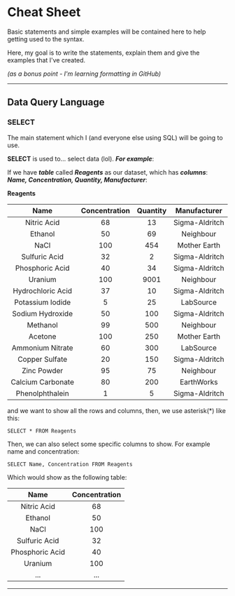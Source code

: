 # Cheat Sheet
Basic statements and simple examples will be contained here to help getting used to the syntax.

Here, my goal is to write the statements, explain them and give the examples that I've created. 

_(as a bonus point - I'm learning formatting in GitHub)_
***
## Data Query Language
### SELECT

The main statement which I (and everyone else using SQL) will be going to use.

**SELECT** is used to... select data (lol). _**For example**_:

If we have _**table**_ called _**Reagents**_ as our dataset, which has _**columns**_: _**Name, Concentration, Quantity, Manufacturer**_:

**Reagents**

|Name               |Concentration      |Quantity      |Manufacturer       |
|:-----------------:|:-----------------:|:------------:|:----------------:|
|Nitric Acid        |68                 |13            |Sigma-Aldritch    |
|Ethanol            |50                 |69            |Neighbour         |
|NaCl               |100                |454           |Mother Earth      |
|Sulfuric Acid      |32                 |2             |Sigma-Aldritch    |
|Phosphoric Acid    |40                 |34            |Sigma-Aldritch    |
|Uranium            |100                |9001          |Neighbour         |
|Hydrochloric Acid  |37                 |10            |Sigma-Aldritch    |
|Potassium Iodide   |5                  |25            |LabSource         |
|Sodium Hydroxide   |50                 |100           |Sigma-Aldritch    |
|Methanol           |99                 |500           |Neighbour         |
|Acetone            |100                |250           |Mother Earth      |
|Ammonium Nitrate   |60                 |300           |LabSource         |
|Copper Sulfate     |20                 |150           |Sigma-Aldritch    |
|Zinc Powder        |95                 |75            |Neighbour         |
|Calcium Carbonate  |80                 |200           |EarthWorks        |
|Phenolphthalein    |1                  |5             |Sigma-Aldritch    |

and we want to show all the rows and columns, then, we use asterisk(\*) like this:

```
SELECT * FROM Reagents
```
Then, we can also select some specific columns to show. For example name and concentration:

```
SELECT Name, Concentration FROM Reagents
```

Which would show as the following table:

|Name           |Concentration      |
|:-------------:|:-----------------:|
|Nitric Acid    |68                 |
|Ethanol        |50                 |
|NaCl           |100                |
|Sulfuric Acid  |32                 |
|Phosphoric Acid|40                 |
|Uranium        |100                |
|...            |...                |

***
